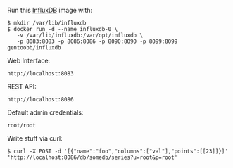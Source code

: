 Run this [InfluxDB][] image with:

    $ mkdir /var/lib/influxdb
    $ docker run -d --name influxdb-0 \
       -v /var/lib/influxdb:/var/opt/influxdb \
       -p 8083:8083 -p 8086:8086 -p 8090:8090 -p 8099:8099 gentoobb/influxdb

Web Interface:

    http://localhost:8083

REST API:

    http://localhost:8086

Default admin credentials:

    root/root

Write stuff via curl:

    $ curl -X POST -d '[{"name":"foo","columns":["val"],"points":[[23]]}]' 'http://localhost:8086/db/somedb/series?u=root&p=root'

[InfluxDB]: http://github.com/influxdb/influxdb/
